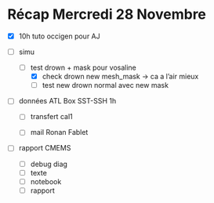 # Récap Mercredi 28 Novembre

- [x] 10h tuto occigen pour AJ

- [ ] simu
	- [ ] test drown + mask pour vosaline  
		- [x] check drown new mesh_mask -> ca a l’air mieux
		- [ ] test new drown normal avec new mask

- [ ] données ATL Box SST-SSH 1h
	- [ ] transfert cal1 
	- [ ] mail Ronan Fablet


- [ ] rapport CMEMS
	- [ ] debug diag
	- [ ] texte
	- [ ] notebook
	- [ ] rapport